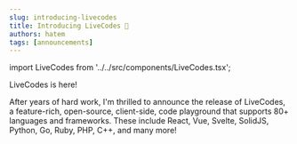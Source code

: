 ```yaml
---
slug: introducing-livecodes
title: Introducing LiveCodes 🎉
authors: hatem
tags: [announcements]
---
```


import LiveCodes from '../../src/components/LiveCodes.tsx';

LiveCodes is here!

After years of hard work, I'm thrilled to announce the release of LiveCodes, a feature-rich, open-source, client-side, code playground that supports 80+ languages and frameworks. These include React, Vue, Svelte, SolidJS, Python, Go, Ruby, PHP, C++, and many more!

<!--truncate-->

<LiveCodes template="react" loading="click" />
